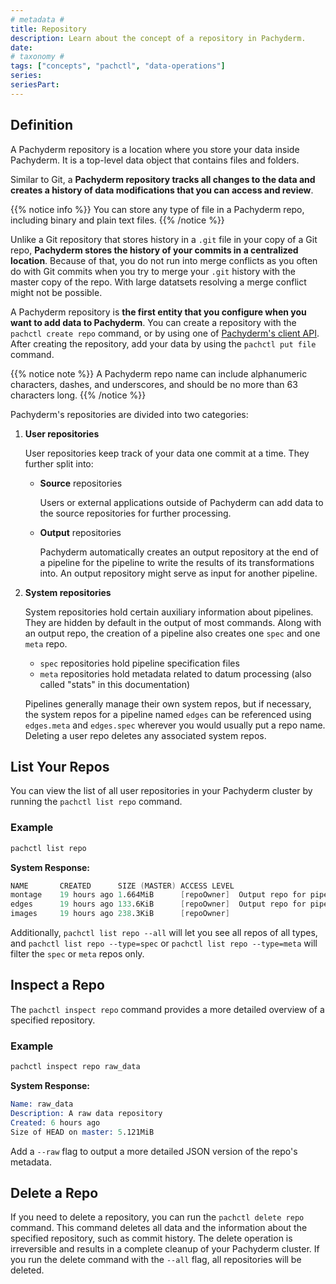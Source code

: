 ```yaml
---
# metadata # 
title: Repository
description: Learn about the concept of a repository in Pachyderm. 
date: 
# taxonomy #
tags: ["concepts", "pachctl", "data-operations"]
series:
seriesPart:
--- 
```


## Definition

A Pachyderm repository is a location where you store your data inside
Pachyderm. It is a top-level data object that contains
files and folders. 

Similar to Git, a **Pachyderm repository tracks all
changes to the data and creates a history of data modifications that you
can access and review**. 

{{% notice info %}} 
You can store any type of file in a Pachyderm repo, including binary and plain text files.
{{% /notice %}}

Unlike a Git repository that stores history in a `.git` file in your copy
of a Git repo, **Pachyderm stores the history of your commits in a centralized
location**. Because of that, you do not run into
merge conflicts as you often do with Git commits when you try to merge
your `.git` history with the master copy of the repo. With large datatsets
resolving a merge conflict might not be possible.

A Pachyderm repository is **the first entity that you configure when you want
to add data to Pachyderm**. You can create a repository with the `pachctl create repo`
command, or by using one of [Pachyderm's client API](../../../reference/clients/). 
After creating the repository, add your data by using the `pachctl put file` command.

{{% notice note %}} 
A Pachyderm repo name can include alphanumeric characters, dashes, and underscores, and should be no more than 63 characters long.
{{% /notice %}}


Pachyderm's repositories are divided into two categories:

1. **User repositories**

    User repositories keep track of your data one commit at a time. 
    They further split into:

    - **Source** repositories

        Users or external applications outside of Pachyderm can add data to
        the source repositories for further processing.

    - **Output** repositories

        Pachyderm automatically creates an output repository at the end of a pipeline for
        the pipeline to write the results of its transformations into. An output repository
        might serve as input for another pipeline.

1. **System repositories**

    System repositories hold certain auxiliary information about pipelines. They are hidden by default
    in the output of most commands.
    Along with an output repo, the creation of a pipeline also creates one `spec` and one `meta` repo.

    - `spec` repositories hold pipeline specification files
    - `meta` repositories hold metadata related to datum processing (also called "stats" in this documentation)

    Pipelines generally manage their own system repos, but if necessary, the system repos
    for a pipeline named `edges` can be referenced using `edges.meta` and `edges.spec` wherever
    you would usually put a repo name.
    Deleting a user repo deletes any associated system repos.


## List Your Repos
You can view the list of all user repositories in your Pachyderm cluster
by running the `pachctl list repo` command.

###  Example
```s
pachctl list repo
```

**System Response:**

```s
NAME       CREATED      SIZE (MASTER) ACCESS LEVEL
montage    19 hours ago 1.664MiB      [repoOwner]  Output repo for pipeline montage.
edges      19 hours ago 133.6KiB      [repoOwner]  Output repo for pipeline edges.
images     19 hours ago 238.3KiB      [repoOwner]
```

Additionally, `pachctl list repo --all` will let you see all repos of all types, and `pachctl list repo --type=spec` or `pachctl list repo --type=meta` will filter the `spec` or `meta` repos only.


## Inspect a Repo
The `pachctl inspect repo` command provides a more detailed overview
of a specified repository.

### Example
```s
pachctl inspect repo raw_data
```

**System Response:**

```s
Name: raw_data
Description: A raw data repository
Created: 6 hours ago
Size of HEAD on master: 5.121MiB
```
Add a `--raw` flag to output a more detailed JSON version of the repo's metadata.

## Delete a Repo
If you need to delete a repository, you can run the
`pachctl delete repo` command. This command deletes all
data and the information about the specified
repository, such as commit history. The delete
operation is irreversible and results in a
complete cleanup of your Pachyderm cluster.
If you run the delete command with the `--all` flag, all
repositories will be deleted.